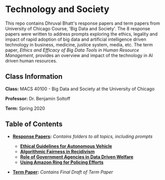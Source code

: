 # Technology and Society

This repo contains Dhruval Bhatt's response papers and term papers from University of Chicago Course, 'Big Data and Society'. The 8 response papers were written to address prompts exploring the ethics, legality and impact of rapid adoption of big data and artificial intelligence driven technology in business, medicine, justice system, media, etc. The term paper, *Ethics and Efficacy of Big Data Tools in Human Resource Management*, provides an overview and impact of the technology in AI driven human resources.


## Class Information

**Class:** MACS 40100 - Big Data and Society at the University of Chicago

**Professor:** Dr. Benjamin Soltoff

**Term:** Spring 2020

## Table of Contents

- **[Response Papers](response_files):** *Contains folders to all topics, including prompts* 
  - **[Ethical Guidelines for Autonomous Vehicle](response_files/1_Ethics/DhruvalBhatt_Response1.pdf)**
  - **[Algorithmic Fairness in Recidivism](response_files/2_Algorithm%20Fairness/DhruvalBhatt_Response2.pdf)**
  - **[Role of Government Agencies in Data Driven Welfare](response_files/3_Inequality%20and%20Injustice/DhruvalBhatt_Response3.pdf)**
  - **[Using Amazon Ring for Policing Efforts](response_files/4_Policing/DhruvalBhatt_Response4.pdf)**
  
  
- **[Term Paper](term_paper):** *Contains Final Draft of Term Paper*
